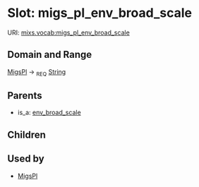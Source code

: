 
# Slot: migs_pl_env_broad_scale




URI: [mixs.vocab:migs_pl_env_broad_scale](https://w3id.org/mixs/vocab/migs_pl_env_broad_scale)


## Domain and Range

[MigsPl](MigsPl.md) ->  <sub>REQ</sub> [String](types/String.md)

## Parents

 *  is_a: [env_broad_scale](env_broad_scale.md)

## Children


## Used by

 * [MigsPl](MigsPl.md)
